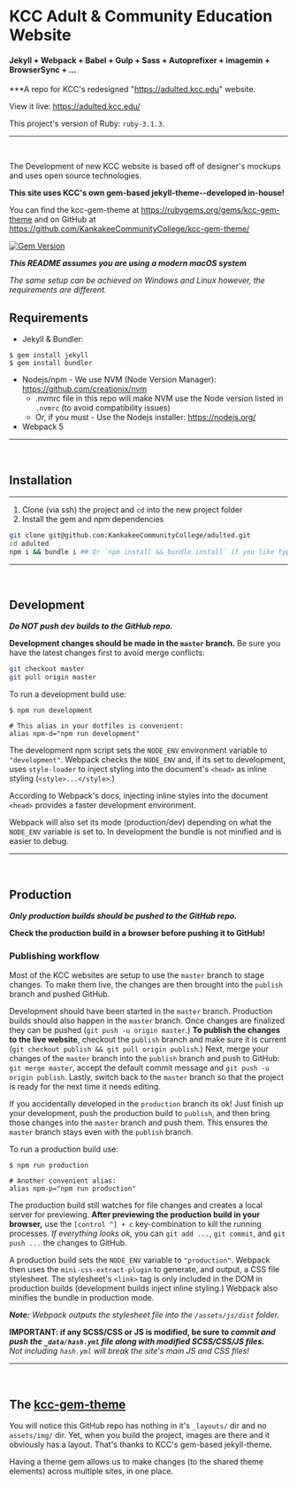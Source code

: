 # KCC Adult & Community Education Website

#### Jekyll + Webpack + Babel + Gulp + Sass + Autoprefixer + imagemin + BrowserSync + ...

***A repo for KCC's redesigned "<https://adulted.kcc.edu>" website.

View it live: <https://adulted.kcc.edu/>

This project's version of Ruby: `ruby-3.1.3`.

-----

<br>

The Development of new KCC website is based off of designer's mockups and uses open source technologies.

**This site uses KCC's own gem-based jekyll-theme--developed in-house!**

You can find the kcc-gem-theme at https://rubygems.org/gems/kcc-gem-theme and on GitHub at https://github.com/KankakeeCommunityCollege/kcc-gem-theme/

[![Gem Version](https://badge.fury.io/rb/kcc-gem-theme.svg)](https://badge.fury.io/rb/kcc-gem-theme)

***This README assumes you are using a modern macOS system***

*The same setup can be achieved on Windows and Linux however, the requirements are different.*

## Requirements

 - Jekyll & Bundler:
```shell
$ gem install jekyll
$ gem install bundler
```
 - Nodejs/npm - We use NVM (Node Version Manager): <https://github.com/creationix/nvm>
   - .nvmrc file in this repo will make NVM use the Node version listed in `.nvmrc` (to avoid compatibility issues)
   - Or, if you must - Use the Nodejs installer: <https://nodejs.org/>
 - Webpack 5

-----

<br>

## Installation

-----

1. Clone (via ssh) the project and `cd` into the new project folder
2. Install the gem and npm dependencies

```bash
git clone git@github.com:KankakeeCommunityCollege/adulted.git
cd adulted
npm i && bundle i ## Or `npm install && bundle install` if you like typing more
```

-----

<br>

## Development

***Do NOT push dev builds to the GitHub repo.***

**Development changes should be made in the `master` branch.** Be sure you have the latest changes first to avoid merge conflicts:
```bash
git checkout master
git pull origin master
```

To run a development build use:
```shell
$ npm run development

# This alias in your dotfiles is convenient:
alias npm-d="npm run development"
```

The development npm script sets the `NODE_ENV` environment variable to `"development"`. Webpack checks the `NODE_ENV` and, if its set to development, uses `style-loader` to inject styling into the document's `<head>` as inline styling (`<style>...</style>`.) 

According to Webpack's docs, injecting inline styles into the document `<head>` provides a faster development environment.

Webpack will also set its mode (production/dev) depending on what the `NODE_ENV` variable is set to. In development the bundle is not minified and is easier to debug.

-----

<br>

## Production

***Only production builds should be pushed to the GitHub repo.***

**Check the production build in a browser before pushing it to GitHub!**

### Publishing workflow

Most of the KCC websites are setup to use the `master` branch to stage changes. To make them live, the changes are then brought into the `publish` branch and pushed GitHub. 

Development should have been started in the `master` branch. Production builds should also happen in the `master` branch. Once changes are finalized they can be pushed (`git push -u origin master`.) **To publish the changes to the live website**, checkout the `publish` branch and make sure it is current (`git checkout publish && git pull origin publish`.) Next, merge your changes of the `master` branch into the `publish` branch and push to GitHub: `git merge master`, accept the default commit message and `git push -u origin publish`. Lastly, switch back to the `master` branch so that the project is ready for the next time it needs editing. 


If you accidentally developed in the `production` branch its ok! Just finish up your development, push the production build to `publish`, and then bring those changes into the `master` branch and push them. This ensures the `master` branch stays even with the `publish` branch.

To run a production build use:
```shell
$ npm run production

# Another convenient alias:
alias npm-p="npm run production"
```

The production build still watches for file changes and creates a local server for previewing. **After previewing the production build in your browser,** use the `[control ^] + c` key-combination to kill the running processes. _If everything looks ok,_ you can `git add ...`, `git commit`, and `git push ...` the changes to GitHub.

A production build sets the `NODE_ENV` variable to `"production"`. Webpack then uses the `mini-css-extract-plugin` to generate, and output, a CSS file stylesheet. The stylesheet's `<link>` tag is only included in the DOM in production builds (development builds inject inline styling.) Webpack also minifies the bundle in production mode. 

_**Note:** Webpack outputs the stylesheet file into the `/assets/js/dist` folder._

**IMPORTANT: if any SCSS/CSS or JS is  modified, be sure to _commit and push the `_data/hash.yml` file along with modified SCSS/CSS/JS files._** \
_Not including `hash.yml` will break the site's main JS and CSS files!_

-----

<br>

## The [kcc-gem-theme](https://rubygems.org/gems/kcc-gem-theme)

You will notice this GitHub repo has nothing in it's `_layouts/` dir and no `assets/img/` dir. Yet, when you build the project, images are there and it obviously has a layout. That's thanks to KCC's gem-based jekyll-theme.

Having a theme gem allows us to make changes (to the shared theme elements) across multiple sites, in one place.
